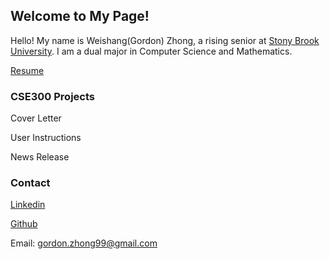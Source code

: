 ## Welcome to My Page!

Hello! My name is Weishang(Gordon) Zhong, a rising senior at [Stony Brook University](https://www.stonybrook.edu/). I am a dual major in Computer Science and Mathematics.

[Resume](https://github.com/kkgj/weishang-zhong/blob/main/Re%CC%81sume.pdf)

### CSE300 Projects

Cover Letter

User Instructions

News Release

### Contact

[Linkedin](https://www.linkedin.com/in/weishang-gordon-zhong-3699aa19a/)

[Github](https://github.com/kkgj)

Email: gordon.zhong99@gmail.com
